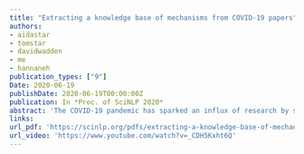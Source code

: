 ```yaml
---
title: "Extracting a knowledge base of mechanisms from COVID-19 papers"
authors:
- aidastar
- tomstar
- davidwadden
- me
- hannaneh
publication_types: ["9"]
Date: 2020-06-19
publishDate: 2020-06-19T00:00:00Z
publication: In *Proc. of SciNLP 2020*
abstract: 'The COVID-19 pandemic has sparked an influx of research by scientists worldwide, leading to a rapidly evolving corpus of interdisciplinary papers. At the time of this writing the COVID-19 Open Research Dataset (CORD-19) has amassed over 128K relevant papers, both historical and cutting-edge. In this emergency scenario, there is a need for automatic information extraction (IE) to provide scientists with structured knowledge, and to accelerate exploration and discovery.<br>In this work we extract relations capturing a broad notion of mechanisms in CORD-19 papers &ndash; Spanning a range of mechanisms as diverse as psychological intervention techniques, computational algorithms, and molecular mechanisms of viral cell entry. This unified view of natural and artificial mechanisms can help generalize across the CORD-19 corpus and is designed to help scale the study of the many different types of processes, activities and functions described in the dataset.<br>We collect a set of annotations from domain experts for direct mechanisms (operations and functions explicitly described in the text) and indirect mechanisms (observed effects and interactions without an explicit description of a direct functional relation).  For example, descriptions of the mechanism by which the SARS-CoV-2 virus binds to cells, or of a diagnostic procedure based on computer vision &ndash; are considered direct mechanisms. Conversely, descriptions of indirect mechanisms can for example be of observed links between COVID-19 and certain symptoms, with no explicit mention of the functional process leading from the disease to the symptoms.   This distinction between direct and indirect relations is inspired by a review of biomedical and scientific ontologies (e.g., direct and indirect regulation of proteins by chemicals).<br>We allow annotators to select free-form text spans as the arguments in our mechanism relations; this is in contrast to many existing datasets of annotated scientific relations which are often entity-centric (e.g., protein-chemical interactions). We do so in order to capture the complexity and diversity of the many concepts and ideas described in the corpus, in a scalable approach. To address the challenging nature of the annotation task with multiple "correct" annotations of complex and diverse spans, we conduct a multi-round annotation process with final adjudication by a domain expert experienced in bioNLP annotations.<br>Our annotations are used in combination with existing datasets from different domains to train a relation extraction model, using a mapping schema for previously introduced scientific datasets,selecting only direct and indirect mechanisms (e.g.,DIRECT UP-REGULATION in the chemprot dataset) and unifying relation labels into our typology using a domain expert.  Our results indicate we outperform baselines including openIE and SRL, and also supervised models trained on related science IE datasets in the biomedical and computer science domains. We use a biomedical language model that we fine-tune to capture semantic similarity, build a graph of similar mechanisms and induce concepts by finding cliques.  To support search over our KB, we use the same language model for retrieving relations similar to the query. To help boost community efforts we release our curated data and models as well as a large-scale knowledge graph of extracted mechanisms.'
links:
url_pdf: 'https://scinlp.org/pdfs/extracting-a-knowledge-base-of-mechanisms-from-covid-19-papers.pdf'
url_video: 'https://www.youtube.com/watch?v=_CDH5Kxht6Q'
---
```


